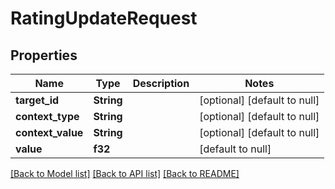 # RatingUpdateRequest

## Properties
Name | Type | Description | Notes
------------ | ------------- | ------------- | -------------
**target_id** | **String** |  | [optional] [default to null]
**context_type** | **String** |  | [optional] [default to null]
**context_value** | **String** |  | [optional] [default to null]
**value** | **f32** |  | [default to null]

[[Back to Model list]](../README.md#documentation-for-models) [[Back to API list]](../README.md#documentation-for-api-endpoints) [[Back to README]](../README.md)


